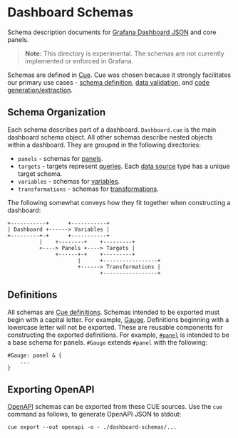 # Dashboard Schemas

Schema description documents for [Grafana Dashboard
JSON](https://grafana.com/docs/grafana/latest/reference/dashboard/) and core
panels.

> **Note:** This directory is experimental. The schemas are not currently
> implemented or enforced in Grafana.

Schemas are defined in [Cue](https://cuelang.org/). Cue was chosen because it
strongly facilitates our primary use cases - [schema
definition](https://cuelang.org/docs/usecases/datadef/), [data
validation](https://cuelang.org/docs/usecases/validation/), and [code
generation/extraction](https://cuelang.org/docs/usecases/generate/).

## Schema Organization

Each schema describes part of a dashboard. `Dashboard.cue` is the main dashboard
schema object. All other schemas describe nested objects within a dashboard.
They are grouped in the following directories:

* `panels` - schemas for
  [panels](https://grafana.com/docs/grafana/latest/panels/panels-overview/).
* `targets` - targets represent
  [queries](https://grafana.com/docs/grafana/latest/panels/queries/). Each [data
  source](https://grafana.com/docs/grafana/latest/datasources/) type has a
  unique target schema.
* `variables` - schemas for
  [variables](https://grafana.com/docs/grafana/latest/variables/variable-types/).
* `transformations` - schemas for
  [transformations](https://grafana.com/docs/grafana/latest/panels/transformations/types-options/).

The following somewhat conveys how they fit together when constructing a
dashboard:

```
+-----------+      +-----------+
| Dashboard +------> Variables |
+---------+-+      +-----------+
          |    +--------+    +---------+
          +----> Panels +----> Targets |
               +------+-+    +---------+
                      |      +-----------------+
                      +------> Transformations |
                             +-----------------+
```

## Definitions

All schemas are [Cue
definitions](https://cuelang.org/docs/references/spec/#definitions-and-hidden-fields).
Schemas intended to be exported must begin with a capital letter. For example,
[Gauge](./panels/Gauge.cue). Definitions beginning with a lowercase letter will
not be exported. These are reusable components for constructing the exported
definitions. For example, [`#panel`](./panels/panel.cue) is intended to
be a base schema for panels. `#Gauge` extends `#panel` with the following:

```
#Gauge: panel & {
	...
}
```

## Exporting OpenAPI

[OpenAPI](https://swagger.io/specification/) schemas can be exported from these CUE sources. Use the `cue`
command as follows, to generate OpenAPI JSON to stdout:

```
cue export --out openapi -o - ./dashboard-schemas/...
```
